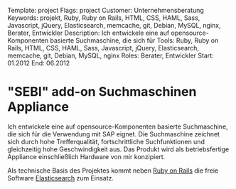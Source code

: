 Template: project
Flags: project
Customer: Unternehmensberatung
Keywords: projekt, Ruby, Ruby on Rails, HTML, CSS, HAML, Sass, Javascript, jQuery, Elasticsearch, memcache, git, Debian, MySQL, nginx, Berater, Entwickler
Description: Ich entwickele eine auf opensource-Komponenten basierte Suchmaschine, die sich für
Tools: Ruby, Ruby on Rails, HTML, CSS, HAML, Sass, Javascript, jQuery, Elasticsearch, memcache, git, Debian, MySQL, nginx
Roles: Berater, Entwickler
Start: 01.2012
End: 06.2012

# "SEBI" add-on Suchmaschinen Appliance

Ich entwickele eine auf opensource-Komponenten basierte Suchmaschine, die sich für die Verwendung mit SAP eignet. Die Suchmaschine zeichnet sich durch hohe Trefferqualität, fortschrittliche Suchfunktionen und gleichzeitig hohe Geschwindigkeit aus. Das Produkt wird als betriebsfertige Appliance einschließlich Hardware von mir konzipiert.

Als technische Basis des Projektes kommt neben [Ruby on Rails](http://rubyonrails.org) die freie Software [Elasticsearch](http://www.elasticsearch.org) zum Einsatz.
